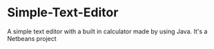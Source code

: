 # Simple-Text-Editor
A simple text editor with a built in calculator made by using Java.
It's a Netbeans project
